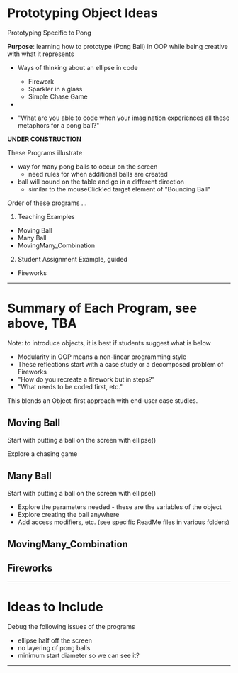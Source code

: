 # Prototyping Object Ideas
Prototyping Specific to Pong

**Purpose**: learning how to prototype (Pong Ball) in OOP while being creative with what it represents
- Ways of thinking about an ellipse in code
  - Firework
  - Sparkler in a glass
  - Simple Chase Game
  
-
- "What are you able to code when your imagination experiences all these metaphors for a pong ball?"

**UNDER CONSTRUCTION**

These Programs illustrate
- way for many pong balls to occur on the screen
  - need rules for when additional balls are created
- ball will bound on the table and go in a different direction
  - similar to the mouseClick'ed target element of "Bouncing Ball"

Order of these programs ...
1. Teaching Examples
- Moving Ball
- Many Ball
- MovingMany_Combination

2. Student Assignment Example, guided
- Fireworks

---

# Summary of Each Program, see above, TBA

Note: to introduce objects, it is best if students suggest what is below
- Modularity in OOP means a non-linear programming style
- These reflections start with a case study or a decomposed problem of Fireworks
- "How do you recreate a firework but in steps?"
- "What needs to be coded first, etc."

This blends an Object-first approach with end-user case studies.

## Moving Ball

Start with putting a ball on the screen with ellipse()

Explore a chasing game

## Many Ball

Start with putting a ball on the screen with ellipse()
- Explore the parameters needed - these are the variables of the object
- Explore creating the ball anywhere
- Add access modifiers, etc. (see specific ReadMe files in various folders)

## MovingMany_Combination

## Fireworks

---

# Ideas to Include
Debug the following issues of the programs
- ellipse half off the screen
- no layering of pong balls
- minimum start diameter so we can see it?

---

